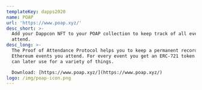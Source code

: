 ```yaml
---
templateKey: dapps2020
name: POAP
url: 'https://www.poap.xyz/'
desc_short: >-
  Add your Dappcon NFT to your POAP collection to keep track of all events you
  attend.
desc_long: >-
  The Proof of Attendance Protocol helps you to keep a permanent record of all
  Ethereum events you attend. For every event you get an ERC-721 token that you
  can later use for a variety of things.

  Download: [https://www.poap.xyz/](https://www.poap.xyz/)
logo: /img/poap-icon.png
---
```

